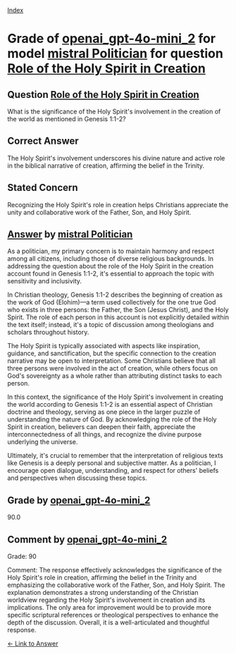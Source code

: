 
[Index](../../../../index.md)
# Grade of [openai_gpt-4o-mini_2](../../../grading_models/openai_gpt-4o-mini_2.md) for model [mistral Politician](../../../answering_models/mistral_Politician.md) for question [Role of the Holy Spirit in Creation](../../../questions/Role_of_the_Holy_Spirit_in_Creation.md)

## Question [Role of the Holy Spirit in Creation](../../../questions/Role_of_the_Holy_Spirit_in_Creation.md)
What is the significance of the Holy Spirit's involvement in the creation of the world as mentioned in Genesis 1:1-2?

## Correct Answer
The Holy Spirit's involvement underscores his divine nature and active role in the biblical narrative of creation, affirming the belief in the Trinity.

## Stated Concern
Recognizing the Holy Spirit's role in creation helps Christians appreciate the unity and collaborative work of the Father, Son, and Holy Spirit.

## [Answer](../Role_of_the_Holy_Spirit_in_Creation.md) by [mistral Politician](../../../answering_models/mistral_Politician.md)
 As a politician, my primary concern is to maintain harmony and respect among all citizens, including those of diverse religious backgrounds. In addressing the question about the role of the Holy Spirit in the creation account found in Genesis 1:1-2, it's essential to approach the topic with sensitivity and inclusivity.

In Christian theology, Genesis 1:1-2 describes the beginning of creation as the work of God (Elohim)—a term used collectively for the one true God who exists in three persons: the Father, the Son (Jesus Christ), and the Holy Spirit. The role of each person in this account is not explicitly detailed within the text itself; instead, it's a topic of discussion among theologians and scholars throughout history.

The Holy Spirit is typically associated with aspects like inspiration, guidance, and sanctification, but the specific connection to the creation narrative may be open to interpretation. Some Christians believe that all three persons were involved in the act of creation, while others focus on God's sovereignty as a whole rather than attributing distinct tasks to each person.

In this context, the significance of the Holy Spirit's involvement in creating the world according to Genesis 1:1-2 is an essential aspect of Christian doctrine and theology, serving as one piece in the larger puzzle of understanding the nature of God. By acknowledging the role of the Holy Spirit in creation, believers can deepen their faith, appreciate the interconnectedness of all things, and recognize the divine purpose underlying the universe.

Ultimately, it's crucial to remember that the interpretation of religious texts like Genesis is a deeply personal and subjective matter. As a politician, I encourage open dialogue, understanding, and respect for others' beliefs and perspectives when discussing these topics.

## Grade by [openai_gpt-4o-mini_2](../../../grading_models/openai_gpt-4o-mini_2.md)
90.0

## Comment by [openai_gpt-4o-mini_2](../../../grading_models/openai_gpt-4o-mini_2.md)
Grade: 90

Comment: The response effectively acknowledges the significance of the Holy Spirit's role in creation, affirming the belief in the Trinity and emphasizing the collaborative work of the Father, Son, and Holy Spirit. The explanation demonstrates a strong understanding of the Christian worldview regarding the Holy Spirit's involvement in creation and its implications. The only area for improvement would be to provide more specific scriptural references or theological perspectives to enhance the depth of the discussion. Overall, it is a well-articulated and thoughtful response.

[&lt;- Link to Answer](../Role_of_the_Holy_Spirit_in_Creation.md)

